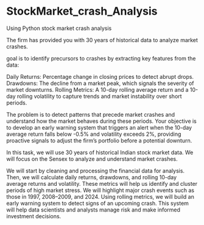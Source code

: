 # StockMarket_crash_Analysis
Using Python
stock market crash analysis

The firm has provided you with 30 years of historical data to analyze market crashes.

goal is to identify precursors to crashes by extracting key features from the data:

Daily Returns: Percentage change in closing prices to detect abrupt drops.
Drawdowns: The decline from a market peak, which signals the severity of market downturns.
Rolling Metrics: A 10-day rolling average return and a 10-day rolling volatility to capture trends and market instability over short periods.

The problem is to detect patterns that precede market crashes and understand how the market behaves during these periods. Your objective is to develop an early warning system that triggers an alert when the 10-day average return falls below -0.5% and volatility exceeds 2%, providing proactive signals to adjust the firm’s portfolio before a potential downturn.

In this task, we will use 30 years of historical Indian stock market data. We will focus on the Sensex to analyze and understand market crashes.

We will start by cleaning and processing the financial data for analysis. Then, we will calculate daily returns, drawdowns, and rolling 10-day average returns and volatility. These metrics will help us identify and cluster periods of high market stress. We will highlight major crash events such as those in 1997, 2008–2009, and 2024. Using rolling metrics, we will build an early warning system to detect signs of an upcoming crash. This system will help data scientists and analysts manage risk and make informed investment decisions.
